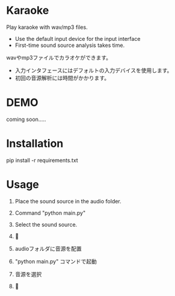 # Karaoke
Play karaoke with wav/mp3 files.
* Use the default input device for the input interface
* First-time sound source analysis takes time.

wavやmp3ファイルでカラオケができます。
* 入力インタフェースにはデフォルトの入力デバイスを使用します。
* 初回の音源解析には時間がかかります。

# DEMO
coming soon.....

# Installation
pip install -r requirements.txt

# Usage
1. Place the sound source in the audio folder.
2. Command "python main.py"
3. Select the sound source.
4. 🎤

1. audioフォルダに音源を配置
2. "python main.py" コマンドで起動
3. 音源を選択
4. 🎤

